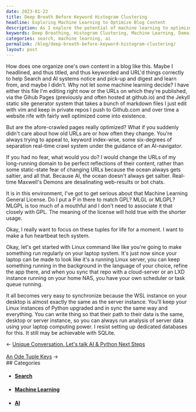 ```yaml
---
date: 2023-01-22
title: Deep Breath Before Keyword Histogram Clustering
headline: Exploring Machine Learning to Optimize Blog Content
description: As I explore the potential of machine learning to optimize my blog content, I am considering changes to my domain URLs to appeal to search and AI systems. Additionally, I plan to create an MLGL license and a heartbeat tech system, and use Linux commands to keep my laptop and server instances in sync. By leveraging my laptop computing power to analyze server data, I am confident I can create a more effective blog post.
keywords: Deep Breathing, Histogram Clustering, Machine Learning, Domain URLs, Search, AI, MLGL License, Heartbeat Tech System, Linux Commands, Laptop Computing, Server Data, Optimize Content, URLs, Content Appeal
categories: search, machine learning, ai
permalink: /blog/deep-breath-before-keyword-histogram-clustering/
layout: post
---
```



How does one organize one's own content in a blog like this. Maybe I headlined,
and thus titled, and thus keyworded and URL'd things correctly to help Search
and AI systems notice and pick-up and digest and learn from, and maybe I
didn't. Why not let some machine learning decide? I have either this file I'm
editing right now or the URLs on which they're published, via the Gihub Pages
(previously and often hosted at github.io) and the Jekyll static site generator
system that takes a bunch of markdown files I just edit with vim and keep in
private repos I push to Github.com and over time a website rife with fairly
well optimized come into existence.

But are the afore-crawled pages really optimized? What if you suddenly didn't
care about how old URLs are or how often they change. You're always trying to
appeal to, keyword index-wise, some six-degrees of separation real-time crawl
system under the guidance of an AI-navigator.

If you had no fear, what would you do? I would change the URLs of my
long-running domain to be perfect reflections of their content, rather than
some static-state fear of changing URLs because the ocean always gets saltier,
and all that. Because AI, the ocean doesn't always get saltier. Real-time
Maxwell's Demons are desalinating web-results or bot chats.

It is in this environment, I've got to get serious about that Machine Learning
General License. Do I put a P in there to match GPL? MLGL or MLGPL? MLGPL is
too much of a mouthful and I don't need to associate it that closely with GPL.
The meaning of the license will hold true with the shorter usage.

Okay, I really want to focus on these tuples for life for a moment. I want to
make a fun heartbeat tech system.

Okay, let's get started with Linux command like like you're going to make
something run regularly on your laptop system. It's just now since your laptop
can be made to look like it's a running Linux server, you can keep something
running in the background in the language of your choice, refine the app
there, and when you sync that repo with a cloud-server or an LXD instance
running on your home NAS, you have your own scheduler or task queue running.

It all becomes very easy to synchronize because the WSL instance on your
desktop is almost exactly the same as the server instance. You'll keep your
Linux instances of Python upgraded and in sync the same way and everything. You
can write thing so that their path to their data is the same, desktop or server
instance, so you can always run analysis of server data using your laptop
computing power. I resist setting up dedicated databases for this. It still may
be achievable with SQLite.


<div class="post-nav"><div class="post-nav-prev"><span class="arrow">&larr;&nbsp;</span><a href="/blog/unique-conversation-let-s-talk-ai-python-next-steps">Unique Conversation. Let's talk AI & Python Next Steps</a></div> &nbsp; <div class="post-nav-next"><a href="/blog/an-ode-tuple-keys">An Ode Tuple Keys</a><span class="arrow">&nbsp;&rarr;</span></div></div>
## Categories

<ul>
<li><h4><a href='/search/'>Search</a></h4></li>
<li><h4><a href='/machine-learning/'>Machine Learning</a></h4></li>
<li><h4><a href='/ai/'>AI</a></h4></li></ul>